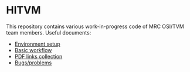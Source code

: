 HITVM
=====

This repository contains various work-in-progress code of MRC OSI/TVM team
members. Useful documents:

  * [Environment setup](./doc/HitvmEnv.md)
  * [Basic workflow](./doc/BasicWorkflow.md)
  * [PDF links collection](./doc/References.md)
  * [Bugs/problems](./doc/Problems.md)
